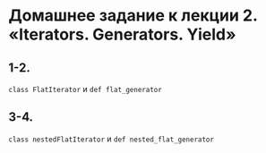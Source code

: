 # Домашнее задание к лекции 2. «Iterators. Generators. Yield»
## 1-2.
`class FlatIterator` и `def flat_generator`

## 3-4.
`class nestedFlatIterator` и `def nested_flat_generator`